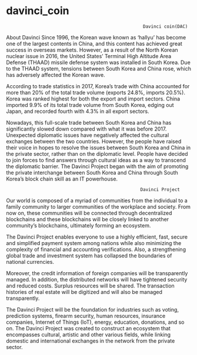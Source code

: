 # davinci_coin
                                                        Davinci coin(DAC)
About Davinci
Since 1996, the Korean wave known as ‘hallyu’ has become one of the largest contents in China, and this content has achieved great success in overseas markets. However, as a result of the North Korean nuclear issue in 2016, the United States’ Terminal High Altitude Area Defense (THAAD) missile defense system was installed in South Korea. Due to the THAAD system, tensions between South Korea and China rose, which has adversely affected the Korean wave.

According to trade statistics in 2017, Korea’s trade with China accounted for more than 20% of the total trade volume (exports 24.8%, imports 20.5%). Korea was ranked highest for both the export and import sectors. China imported 9.9% of its total trade volume from South Korea, edging out Japan, and recorded fourth with 4.3% in all export sectors.

Nowadays, this full-scale trade between South Korea and China has significantly slowed down compared with what it was before 2017. Unexpected diplomatic issues have negatively affected the cultural exchanges between the two countries. However, the people have raised their voice in hopes to resolve the issues between South Korea and China in the private sector, rather than on the diplomatic level. People have decided to join forces to find answers through cultural ideas as a way to transcend the diplomatic barrier. The Davinci Project began with the aim of promoting the private interchange between South Korea and China through South Korea’s block chain skill as an IT powerhouse.

                                                       Davinci Project
                                                       
Our world is composed of a myriad of communities from the individual to a family community to larger communities of the workplace and society. From now on, these communities will be connected through decentralized blockchains and these blockchains will be closely linked to another community’s blockchains, ultimately forming an ecosystem.

 The Davinci Project enables everyone to use a highly efficient, fast, secure and simplified payment system among nations while also minimizing the complexity of financial and accounting verifications. Also, a strengthening global trade and investment system has collapsed the boundaries of national currencies.

Moreover, the credit information of foreign companies will be transparently managed. In addition, the distributed networks will have tightened security and reduced costs. Surplus resources will be shared. The transaction histories of real estate will be digitized and will also be managed transparently.

The Davinci Project will be the foundation for industries such as voting, prediction systems, firearm security, human resources, insurance companies, Internet of Things (IoT), energy, education, donations, and so on. The Davinci Project was created to construct an ecosystem that encompasses cultural, artistic and other various fields, while linking domestic and international exchanges in the network from the private sector.
